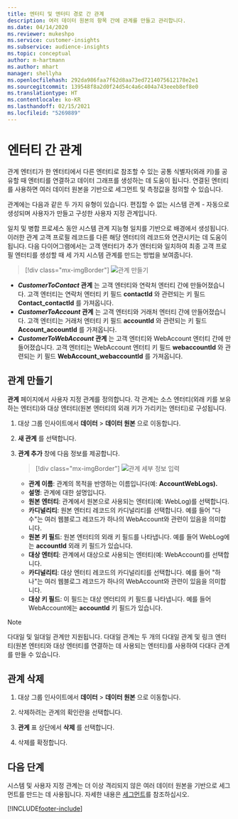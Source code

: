 ```yaml
---
title: 엔터티 및 엔터티 경로 간 관계
description: 여러 데이터 원본의 항목 간에 관계를 만들고 관리합니다.
ms.date: 04/14/2020
ms.reviewer: mukeshpo
ms.service: customer-insights
ms.subservice: audience-insights
ms.topic: conceptual
author: m-hartmann
ms.author: mhart
manager: shellyha
ms.openlocfilehash: 292da986faa7f62d8aa73ed7214075612178e2e1
ms.sourcegitcommit: 139548f8a2d0f24d54c4a6c404a743eeeb8ef8e0
ms.translationtype: HT
ms.contentlocale: ko-KR
ms.lasthandoff: 02/15/2021
ms.locfileid: "5269889"
---
```

# <a name="relationships-between-entities"></a>엔터티 간 관계

관계 엔터티가 한 엔터티에서 다른 엔터티로 참조할 수 있는 공통 식별자(외래 키)를 공유할 때 엔터티를 연결하고 데이터 그래프를 생성하는 데 도움이 됩니다. 연결된 엔터티를 사용하면 여러 데이터 원본을 기반으로 세그먼트 및 측정값을 정의할 수 있습니다.

관계에는 다음과 같은 두 가지 유형이 있습니다. 편집할 수 없는 시스템 관계 - 자동으로 생성되며 사용자가 만들고 구성한 사용자 지정 관계입니다.

일치 및 병합 프로세스 동안 시스템 관계 지능형 일치를 기반으로 배경에서 생성됩니다. 이러한 관계 고객 프로필 레코드를 다른 해당 엔터티의 레코드와 연관시키는 데 도움이 됩니다. 다음 다이어그램에서는 고객 엔터티가 추가 엔터티와 일치하여 최종 고객 프로필 엔터티를 생성할 때 세 가지 시스템 관계를 만드는 방법을 보여줍니다.

> [!div class="mx-imgBorder"]
> ![관계 만들기](media/relationships-entities-merge.png "관계 만들기")

- ***CustomerToContact* 관계** 는 고객 엔터티와 연락처 엔터티 간에 만들어졌습니다. 고객 엔터티는 연락처 엔터티 키 필드 **contactId** 와 관련되는 키 필드 **Contact_contactId** 를 가져옵니다.
- ***CustomerToAccount* 관계** 는 고객 엔터티와 거래처 엔터티 간에 만들어졌습니다. 고객 엔터티는 거래처 엔터티 키 필드 **accountId** 와 관련되는 키 필드 **Account_accountId** 를 가져옵니다.
- ***CustomerToWebAccount* 관계** 는 고객 엔터티와 WebAccount 엔터티 간에 만들어졌습니다. 고객 엔터티는 WebAccount 엔터티 키 필드 **webaccountId** 와 관련되는 키 필드 **WebAccount_webaccountId** 를 가져옵니다.

## <a name="create-a-relationship"></a>관계 만들기

**관계** 페이지에서 사용자 지정 관계를 정의합니다. 각 관계는 소스 엔터티(외래 키를 보유하는 엔터티)와 대상 엔터티(원본 엔터티의 외래 키가 가리키는 엔터티)로 구성됩니다.

1. 대상 그룹 인사이트에서 **데이터** > **데이터 원본** 으로 이동합니다.

2. **새 관계** 를 선택합니다.

3. **관계 추가** 창에 다음 정보를 제공합니다.

   > [!div class="mx-imgBorder"]
   > ![관계 세부 정보 입력](media/relationships-add.png "관계 세부 정보 입력")

   - **관계 이름**: 관계의 목적을 반영하는 이름입니다(예: **AccountWebLogs).**
   - **설명**: 관계에 대한 설명입니다.
   - **원본 엔터티**: 관계에서 원본으로 사용되는 엔터티(예: WebLog)를 선택합니다.
   - **카디널리티**: 원본 엔터티 레코드의 카디널리티를 선택합니다. 예를 들어 "다수"는 여러 웹블로그 레코드가 하나의 WebAccount와 관련이 있음을 의미합니다.
   - **원본 키 필드**: 원본 엔터티의 외래 키 필드를 나타냅니다. 예를 들어 WebLog에는 **accountId** 외래 키 필드가 있습니다.
   - **대상 엔터티**: 관계에서 대상으로 사용되는 엔터티(예: WebAccount)를 선택합니다.
   - **카디널리티**: 대상 엔터티 레코드의 카디널리티를 선택합니다. 예를 들어 "하나"는 여러 웹블로그 레코드가 하나의 WebAccount와 관련이 있음을 의미합니다.
   - **대상 키 필드**: 이 필드는 대상 엔터티의 키 필드를 나타냅니다. 예를 들어 WebAccount에는 **accountId** 키 필드가 있습니다.

> [!NOTE]
> 다대일 및 일대일 관계만 지원됩니다. 다대일 관계는 두 개의 다대일 관계 및 링크 엔터티(원본 엔터티와 대상 엔터티를 연결하는 데 사용되는 엔터티)를 사용하여 다대다 관계를 만들 수 있습니다.

## <a name="delete-a-relationship"></a>관계 삭제

1. 대상 그룹 인사이트에서 **데이터** > **데이터 원본** 으로 이동합니다.

2. 삭제하려는 관계의 확인란을 선택합니다.

3. **관계** 표 상단에서 **삭제** 를 선택합니다.

4. 삭제를 확정합니다.

## <a name="next-step"></a>다음 단계

시스템 및 사용자 지정 관계는 더 이상 격리되지 않은 여러 데이터 원본을 기반으로 세그먼트를 만드는 데 사용됩니다. 자세한 내용은 [세그먼트](segments.md)를 참조하십시오.


[!INCLUDE[footer-include](../includes/footer-banner.md)]